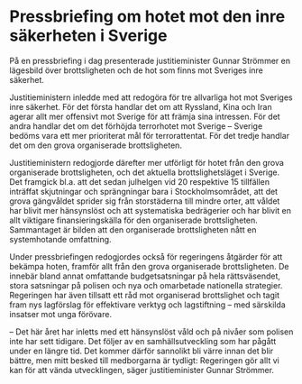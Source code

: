 # Pressbriefing om hotet mot den inre säkerheten i Sverige

På en pressbriefing i dag presenterade justitieminister Gunnar Strömmer en lägesbild över brottsligheten och de hot som finns mot Sveriges inre säkerhet.


Justitieministern inledde med att redogöra för tre allvarliga hot mot Sveriges inre säkerhet. För det första handlar det om att Ryssland, Kina och Iran agerar allt mer offensivt mot Sverige för att främja sina intressen. För det andra handlar det om det förhöjda terrorhotet mot Sverige – Sverige bedöms vara ett mer prioriterat mål för terrorattentat. För det tredje handlar det om den grova organiserade brottsligheten.

Justitieministern redogjorde därefter mer utförligt för hotet från den grova organiserade brottsligheten, och det aktuella brottslighetsläget i Sverige. Det framgick bl.a. att det sedan julhelgen vid 20 respektive 15 tillfällen inträffat skjutningar och sprängningar bara i Stockholmsområdet, att det grova gängvåldet sprider sig från storstäderna till mindre orter, att våldet har blivit mer hänsynslöst och att systematiska bedrägerier och har blivit en allt viktigare finansieringskälla för den organiserade brottsligheten. Sammantaget är bilden att den organiserade brottsligheten nått en systemhotande omfattning.

Under pressbriefingen redogjordes också för regeringens åtgärder för att bekämpa hoten, framför allt från den grova organiserade brottsligheten. De innebär bland annat omfattande budgetsatsningar på hela rättsväsendet, stora satsningar på polisen och nya och omarbetade nationella strategier. Regeringen har även tillsatt ett råd mot organiserad brottslighet och tagit fram nys lagförslag för effektivare verktyg och lagstiftning – med särskilda insatser mot unga förövare.

– Det här året har inletts med ett hänsynslöst våld och på nivåer som polisen inte har sett tidigare. Det följer av en samhällsutveckling som har pågått under en längre tid. Det kommer därför sannolikt bli värre innan det blir bättre, men mitt besked till medborgarna är tydligt: Regeringen gör allt vi kan för att vända utvecklingen, säger justitieminister Gunnar Strömmer.
